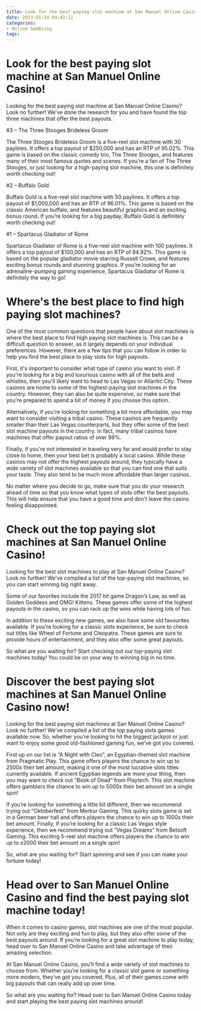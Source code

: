 ```yaml
---
title: Look for the best paying slot machine at San Manuel Online Casino!
date: 2023-01-14 04:43:11
categories:
- Online Gambling
tags:
---
```



#  Look for the best paying slot machine at San Manuel Online Casino!

Looking for the best paying slot machine at San Manuel Online Casino? Look no further! We’ve done the research for you and have found the top three machines that offer the best payouts.

#3 – The Three Stooges Brideless Groom

The Three Stooges Brideless Groom is a five-reel slot machine with 30 paylines. It offers a top payout of $250,000 and has an RTP of 95.02%. This game is based on the classic comedy trio, The Three Stooges, and features many of their most famous quotes and scenes. If you’re a fan of The Three Stooges, or just looking for a high-paying slot machine, this one is definitely worth checking out!

#2 – Buffalo Gold

Buffalo Gold is a five-reel slot machine with 50 paylines. It offers a top payout of $1,000,000 and has an RTP of 96.01%. This game is based on the classic American buffalo, and features beautiful graphics and an exciting bonus round. If you’re looking for a big payday, Buffalo Gold is definitely worth checking out!

#1 – Spartacus Gladiator of Rome

Spartacus Gladiator of Rome is a five-reel slot machine with 100 paylines. It offers a top payout of $100,000 and has an RTP of 94.92%. This game is based on the popular gladiator movie starring Russell Crowe, and features exciting bonus rounds and stunning graphics. If you’re looking for an adrenaline-pumping gaming experience, Spartacus Gladiator of Rome is definitely the way to go!

#  Where's the best place to find high paying slot machines?

One of the most common questions that people have about slot machines is where the best place to find high paying slot machines is. This can be a difficult question to answer, as it largely depends on your individual preferences. However, there are a few tips that you can follow in order to help you find the best place to play slots for high payouts.

First, it's important to consider what type of casino you want to visit. If you're looking for a big and luxurious casino with all of the bells and whistles, then you'll likely want to head to Las Vegas or Atlantic City. These casinos are home to some of the highest-paying slot machines in the country. However, they can also be quite expensive, so make sure that you're prepared to spend a bit of money if you choose this option.

Alternatively, if you're looking for something a bit more affordable, you may want to consider visiting a tribal casino. These casinos are frequently smaller than their Las Vegas counterparts, but they offer some of the best slot machine payouts in the country. In fact, many tribal casinos have machines that offer payout ratios of over 99%.

Finally, if you're not interested in traveling very far and would prefer to stay close to home, then your best bet is probably a local casino. While these casinos may not offer the highest payouts around, they typically have a wide variety of slot machines available so that you can find one that suits your taste. They also tend to be much more affordable than larger casinos.

No matter where you decide to go, make sure that you do your research ahead of time so that you know what types of slots offer the best payouts. This will help ensure that you have a good time and don't leave the casino feeling disappointed.

#  Check out the top paying slot machines at San Manuel Online Casino!

Looking for the best slot machines to play at San Manuel Online Casino? Look no further! We’ve compiled a list of the top-paying slot machines, so you can start winning big right away.

Some of our favorites include the 2017 hit game Dragon’s Law, as well as Golden Goddess and OMG! Kittens. These games offer some of the highest payouts in the casino, so you can rack up the wins while having lots of fun.

In addition to these exciting new games, we also have some old favourites available. If you’re looking for a classic slots experience, be sure to check out titles like Wheel of Fortune and Cleopatra. These games are sure to provide hours of entertainment, and they also offer some great payouts.

So what are you waiting for? Start checking out our top-paying slot machines today! You could be on your way to winning big in no time.

#  Discover the best paying slot machines at San Manuel Online Casino now!

Looking for the best paying slot machines at San Manuel Online Casino? Look no further! We’ve compiled a list of the top paying slots games available now. So, whether you’re looking to hit the biggest jackpot or just want to enjoy some good old-fashioned gaming fun, we’ve got you covered.

First up on our list is “A Night with Cleo”, an Egyptian-themed slot machine from Pragmatic Play. This game offers players the chance to win up to 2500x their bet amount, making it one of the most lucrative slots titles currently available. If ancient Egyptian legends are more your thing, then you may want to check out “Book of Dead” from Playtech. This slot machine offers gamblers the chance to win up to 5000x their bet amount on a single spin!

If you’re looking for something a little bit different, then we recommend trying out “Oktoberfest” from Merkur Gaming. This quirky slots game is set in a German beer hall and offers players the chance to win up to 1000x their bet amount. Finally, if you’re looking for a classic Las Vegas style experience, then we recommend trying out “Vegas Dreams” from Betsoft Gaming. This exciting 5-reel slot machine offers players the chance to win up to x2000 their bet amount on a single spin!

So, what are you waiting for? Start spinning and see if you can make your fortune today!

#  Head over to San Manuel Online Casino and find the best paying slot machine today!

When it comes to casino games, slot machines are one of the most popular. Not only are they exciting and fun to play, but they also offer some of the best payouts around. If you’re looking for a great slot machine to play today, head over to San Manuel Online Casino and take advantage of their amazing selection.

At San Manuel Online Casino, you’ll find a wide variety of slot machines to choose from. Whether you’re looking for a classic slot game or something more modern, they’ve got you covered. Plus, all of their games come with big payouts that can really add up over time.

So what are you waiting for? Head over to San Manuel Online Casino today and start playing the best paying slot machines around!